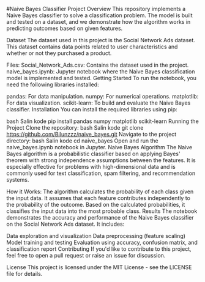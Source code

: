 #Naive Bayes Classifier
Project Overview
This repository implements a Naive Bayes classifier to solve a classification problem. The model is built and tested on a dataset, and we demonstrate how the algorithm works in predicting outcomes based on given features.

Dataset
The dataset used in this project is the Social Network Ads dataset. This dataset contains data points related to user characteristics and whether or not they purchased a product.

Files:
Social_Network_Ads.csv: Contains the dataset used in the project.
naive_bayes.ipynb: Jupyter notebook where the Naive Bayes classification model is implemented and tested.
Getting Started
To run the notebook, you need the following libraries installed:

pandas: For data manipulation.
numpy: For numerical operations.
matplotlib: For data visualization.
scikit-learn: To build and evaluate the Naive Bayes classifier.
Installation
You can install the required libraries using pip:

bash
Salin kode
pip install pandas numpy matplotlib scikit-learn
Running the Project
Clone the repository:
bash
Salin kode
git clone https://github.com/Bilunzzz/naive_bayes.git
Navigate to the project directory:
bash
Salin kode
cd naive_bayes
Open and run the naive_bayes.ipynb notebook in Jupyter.
Naive Bayes Algorithm
The Naive Bayes algorithm is a probabilistic classifier based on applying Bayes' theorem with strong independence assumptions between the features. It is especially effective for problems with high-dimensional data and is commonly used for text classification, spam filtering, and recommendation systems.

How it Works:
The algorithm calculates the probability of each class given the input data.
It assumes that each feature contributes independently to the probability of the outcome.
Based on the calculated probabilities, it classifies the input data into the most probable class.
Results
The notebook demonstrates the accuracy and performance of the Naive Bayes classifier on the Social Network Ads dataset. It includes:

Data exploration and visualization
Data preprocessing (feature scaling)
Model training and testing
Evaluation using accuracy, confusion matrix, and classification report
Contributing
If you'd like to contribute to this project, feel free to open a pull request or raise an issue for discussion.

License
This project is licensed under the MIT License - see the LICENSE file for details.
